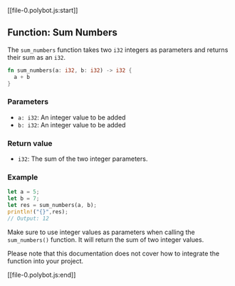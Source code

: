 [[file-0.polybot.js:start]]

## Function: Sum Numbers

The `sum_numbers` function takes two `i32` integers as parameters and returns their sum as an `i32`. 

```rust
fn sum_numbers(a: i32, b: i32) -> i32 {
  a + b
}
```

### Parameters

- `a: i32`: An integer value to be added
- `b: i32`: An integer value to be added

### Return value

- `i32`: The sum of the two integer parameters.

### Example

```rust
let a = 5;
let b = 7;
let res = sum_numbers(a, b);
println!("{}",res);
// Output: 12
```

Make sure to use integer values as parameters when calling the `sum_numbers()` function. It will return the sum of two integer values. 

Please note that this documentation does not cover how to integrate the function into your project.

[[file-0.polybot.js:end]]